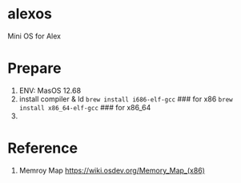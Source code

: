 # alexos
Mini OS for Alex


# Prepare
1. ENV: MasOS 12.68
2. install compiler & ld
    `brew install i686-elf-gcc`   ### for x86
    `brew install x86_64-elf-gcc` ### for x86_64
3. 



# Reference
1. Memroy Map https://wiki.osdev.org/Memory_Map_(x86)